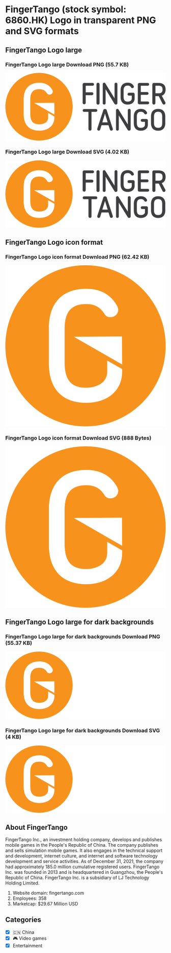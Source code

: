 # FingerTango (stock symbol: 6860.HK) Logo in transparent PNG and SVG formats

## FingerTango Logo large

### FingerTango Logo large Download PNG (55.7 KB)

![FingerTango Logo large Download PNG (55.7 KB)](/img/orig/6860.HK_BIG-dc56a734.png)

### FingerTango Logo large Download SVG (4.02 KB)

![FingerTango Logo large Download SVG (4.02 KB)](/img/orig/6860.HK_BIG-9ac408b3.svg)

## FingerTango Logo icon format

### FingerTango Logo icon format Download PNG (62.42 KB)

![FingerTango Logo icon format Download PNG (62.42 KB)](/img/orig/6860.HK-8c0c1fe8.png)

### FingerTango Logo icon format Download SVG (888 Bytes)

![FingerTango Logo icon format Download SVG (888 Bytes)](/img/orig/6860.HK-d6f334e5.svg)

## FingerTango Logo large for dark backgrounds

### FingerTango Logo large for dark backgrounds Download PNG (55.37 KB)

![FingerTango Logo large for dark backgrounds Download PNG (55.37 KB)](/img/orig/6860.HK_BIG.D-7697569d.png)

### FingerTango Logo large for dark backgrounds Download SVG (4 KB)

![FingerTango Logo large for dark backgrounds Download SVG (4 KB)](/img/orig/6860.HK_BIG.D-ebc815d1.svg)

## About FingerTango

FingerTango Inc., an investment holding company, develops and publishes mobile games in the People's Republic of China. The company publishes and sells simulation mobile games. It also engages in the technical support and development, internet culture, and internet and software technology development and service activities. As of December 31, 2021, the company had approximately 185.0 million cumulative registered users. FingerTango Inc. was founded in 2013 and is headquartered in Guangzhou, the People's Republic of China. FingerTango Inc. is a subsidiary of LJ Technology Holding Limited.

1. Website domain: fingertango.com
2. Employees: 358
3. Marketcap: $29.67 Million USD


## Categories
- [x] 🇨🇳 China
- [x] 🎮 Video games
- [x] Entertainment

